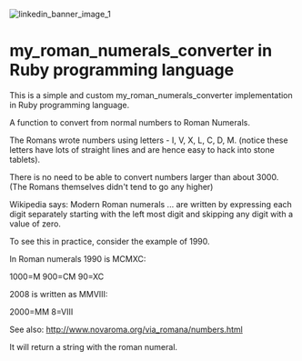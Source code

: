 ![linkedin_banner_image_1](https://user-images.githubusercontent.com/67286684/124254379-dd475800-dadd-11eb-9853-15a76669c27e.png)

# my_roman_numerals_converter in Ruby programming language

This is a simple and custom my_roman_numerals_converter implementation in Ruby programming language.

A function to convert from normal numbers to Roman Numerals.

The Romans wrote numbers using letters - I, V, X, L, C, D, M. (notice
these letters have lots of straight lines and are hence easy to hack
into stone tablets).

There is no need to be able to convert numbers larger than about 3000.
(The Romans themselves didn't tend to go any higher)

Wikipedia says: Modern Roman numerals ... are written by expressing each
digit separately starting with the left most digit and skipping any
digit with a value of zero.

To see this in practice, consider the example of 1990.

In Roman numerals 1990 is MCMXC:

1000=M
900=CM
90=XC

2008 is written as MMVIII:

2000=MM
8=VIII

See also: http://www.novaroma.org/via_romana/numbers.html

It will return a string with the roman numeral.
